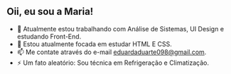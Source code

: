 
## Oii, eu sou a Maria!

- 🔭 Atualmente estou trabalhando com Análise de Sistemas, UI Design e estudando Front-End. 
- 🌱 Estou atualmente focada em estudar HTML E CSS.
- 📫 Me contate através do e-mail eduardaduarte098@gmail.com.
- ⚡ Um fato aleatório: Sou técnica em Refrigeração e Climatização.
  
